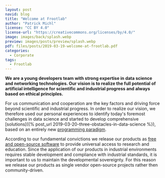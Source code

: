 ```yaml
---
layout: post
navid: blog
title: "Welcome at Frootlab"
author: "Patrick Michl"
license: "CC BY 4.0"
license-url: "https://creativecommons.org/licenses/by/4.0/"
image: images/back/splash.webp
preview: images/posts/preview/splash.webp
pdf: files/posts/2019-03-19-welcome-at-frootlab.pdf
categories:
  - Corporate
tags:
  - Frootlab
---
```


**We are a young developers team with strong expertise in data science and
networking technologies. Our vision is to realize the full potential of
artificial intelligence for scientific and industrial progress and always based
on ethical principles.**

For us communication and cooperation are the key factors and driving force
beyond scientific and industrial progress. In order to realize our vision, we
therefore used our personal experiences to identify today's foremost challenges
in data science and started to develop comprehensive [solutions]({% post_url
2019-03-20-three-obstacles-in-data-science %}), based on an entirely new
[programming paradigm](/tags#CAMP).

According to our fundamental convictions we release our products as [free and
open-source
software](https://en.wikipedia.org/wiki/Free_and_open-source_software) to
provide universal access to research and education. Since the application of our
products in industrial environments requires stable development and compliance
with industrial standards, it is important to us to maintain the developmental
sovereignty. For this reason we release our products as single vendor
open-source projects rather then community-driven.
